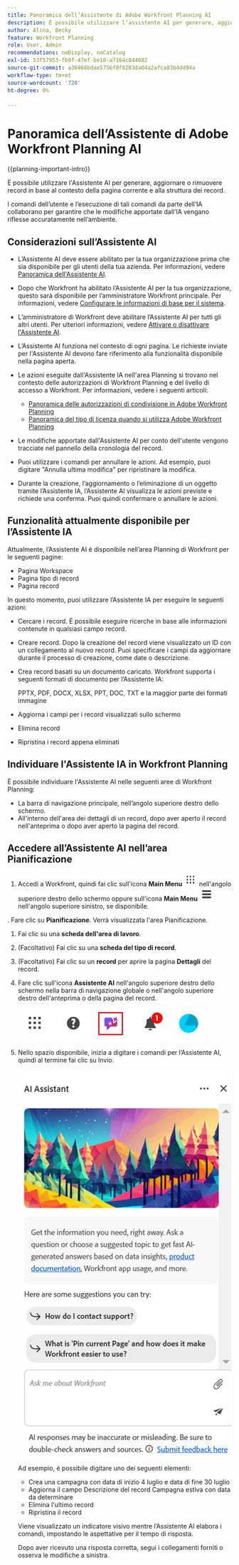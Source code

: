 ```yaml
---
title: Panoramica dell’Assistente di Adobe Workfront Planning AI
description: È possibile utilizzare l’assistente AI per generare, aggiornare o rimuovere record in base al contesto della pagina e alla struttura dei record correnti. I comandi dell’utente e l’esecuzione di tali comandi da parte dell’IA collaborano per garantire che le modifiche apportate dall’IA vengano riflesse accuratamente nell’ambiente.
author: Alina, Becky
feature: Workfront Planning
role: User, Admin
recommendations: noDisplay, noCatalog
exl-id: 53f57953-fb9f-47ef-be18-a7164c844682
source-git-commit: a36968bdae5756f0f8283da04a2afca83b4dd94a
workflow-type: tm+mt
source-wordcount: '720'
ht-degree: 0%

---
```



# Panoramica dell’Assistente di Adobe Workfront Planning AI

<!--<span class="preview">The highlighted information on this page refers to functionality not yet generally available. It is available only in the Preview environment for all customers. After the monthly releases to Production, the same features are also available in the Production environment for customers who enabled fast releases. </span>   

<span class="preview">For information about fast releases, see [Enable or disable fast releases for your organization](/help/quicksilver/administration-and-setup/set-up-workfront/configure-system-defaults/enable-fast-release-process.md). </span> -->


{{planning-important-intro}}

È possibile utilizzare l&#39;Assistente AI per generare, aggiornare o rimuovere record in base al contesto della pagina corrente e alla struttura dei record.

I comandi dell’utente e l’esecuzione di tali comandi da parte dell’IA collaborano per garantire che le modifiche apportate dall’IA vengano riflesse accuratamente nell’ambiente.

## Considerazioni sull’Assistente AI

* L’Assistente AI deve essere abilitato per la tua organizzazione prima che sia disponibile per gli utenti della tua azienda. Per informazioni, vedere [Panoramica dell&#39;Assistente AI](/help/quicksilver/workfront-basics/ai-assistant/ai-assistant-overview.md).
* Dopo che Workfront ha abilitato l’Assistente AI per la tua organizzazione, questo sarà disponibile per l’amministratore Workfront principale. Per informazioni, vedere [Configurare le informazioni di base per il sistema](/help/quicksilver/administration-and-setup/get-started-wf-administration/configure-basic-info.md).

* L’amministratore di Workfront deve abilitare l’Assistente AI per tutti gli altri utenti. Per ulteriori informazioni, vedere [Attivare o disattivare l&#39;Assistente AI](/help/quicksilver/workfront-basics/ai-assistant/enable-or-disable-assistant.md).

* L’Assistente AI funziona nel contesto di ogni pagina. Le richieste inviate per l&#39;Assistente AI devono fare riferimento alla funzionalità disponibile nella pagina aperta.

* Le azioni eseguite dall&#39;Assistente IA nell&#39;area Planning si trovano nel contesto delle autorizzazioni di Workfront Planning e del livello di accesso a Workfront. Per informazioni, vedere i seguenti articoli:

   * [Panoramica delle autorizzazioni di condivisione in Adobe Workfront Planning](/help/quicksilver/planning/access/sharing-permissions-overview.md)
   * [Panoramica del tipo di licenza quando si utilizza Adobe Workfront Planning](/help/quicksilver/planning/access/license-type-overview.md)

* Le modifiche apportate dall&#39;Assistente AI per conto dell&#39;utente vengono tracciate nel pannello della cronologia del record.

* Puoi utilizzare i comandi per annullare le azioni. Ad esempio, puoi digitare &quot;Annulla ultima modifica&quot; per ripristinare la modifica.

* Durante la creazione, l’aggiornamento o l’eliminazione di un oggetto tramite l’Assistente IA, l’Assistente AI visualizza le azioni previste e richiede una conferma. Puoi quindi confermare o annullare le azioni.

## Funzionalità attualmente disponibile per l’Assistente IA

Attualmente, l’Assistente AI è disponibile nell’area Planning di Workfront per le seguenti pagine:

* Pagina Workspace
* Pagina tipo di record
* Pagina record

In questo momento, puoi utilizzare l’Assistente IA per eseguire le seguenti azioni:

* Cercare i record. È possibile eseguire ricerche in base alle informazioni contenute in qualsiasi campo record.
* Creare record. Dopo la creazione del record viene visualizzato un ID con un collegamento al nuovo record. Puoi specificare i campi da aggiornare durante il processo di creazione, come date o descrizione.
* Crea record basati su un documento caricato. Workfront supporta i seguenti formati di documento per l’Assistente IA:

  PPTX, PDF, DOCX, XLSX, PPT, DOC, TXT e la maggior parte dei formati immagine
* Aggiorna i campi per i record visualizzati sullo schermo
* Elimina record
* Ripristina i record appena eliminati


## Individuare l&#39;Assistente IA in Workfront Planning

È possibile individuare l&#39;Assistente AI nelle seguenti aree di Workfront Planning:

* La barra di navigazione principale, nell’angolo superiore destro dello schermo.
* All&#39;interno dell&#39;area dei dettagli di un record, dopo aver aperto il record nell&#39;anteprima o dopo aver aperto la pagina del record.

## Accedere all’Assistente AI nell’area Pianificazione

1. Accedi a Workfront, quindi fai clic sull&#39;icona **Main Menu** ![Dots main menu](assets/dots-main-menu.png) nell&#39;angolo superiore destro dello schermo oppure sull&#39;icona **Main Menu** ![Lines main menu](assets/lines-main-menu.png) nell&#39;angolo superiore sinistro, se disponibile.

. Fare clic su **Pianificazione**. Verrà visualizzata l&#39;area Pianificazione.

1. Fai clic su una **scheda dell&#39;area di lavoro**.

1. (Facoltativo) Fai clic su una **scheda del tipo di record**.

1. (Facoltativo) Fai clic su un **record** per aprire la pagina **Dettagli** del record.

1. Fare clic sull&#39;icona **Assistente AI** nell&#39;angolo superiore destro dello schermo nella barra di navigazione globale o nell&#39;angolo superiore destro dell&#39;anteprima o della pagina del record.

   ![Icona Assistente IA](assets/ai-assistant-icon-highlighted.png)

1. Nello spazio disponibile, inizia a digitare i comandi per l’Assistente AI, quindi al termine fai clic su Invio.

   ![Pannello Assistente IA con casella di comando vuota](assets/ai-assistant-panel-with-empty-command-box.png)

   Ad esempio, è possibile digitare uno dei seguenti elementi:

   * Crea una campagna con data di inizio 4 luglio e data di fine 30 luglio
   * Aggiorna il campo Descrizione del record Campagna estiva con data da determinare
   * Elimina l&#39;ultimo record
   * Ripristina il record

   Viene visualizzato un indicatore visivo mentre l’Assistente AI elabora i comandi, impostando le aspettative per il tempo di risposta.

   Dopo aver ricevuto una risposta corretta, segui i collegamenti forniti o osserva le modifiche a sinistra.



